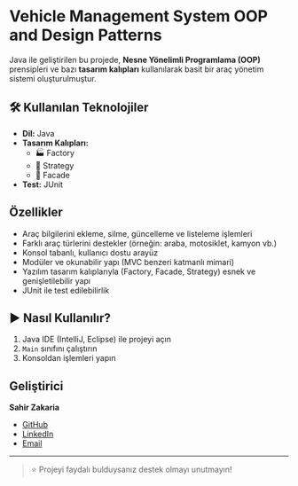 # Vehicle Management System OOP and Design Patterns

Java ile geliştirilen bu projede, **Nesne Yönelimli Programlama (OOP)** prensipleri ve bazı **tasarım kalıpları** kullanılarak basit bir araç yönetim sistemi oluşturulmuştur.

## 🛠 Kullanılan Teknolojiler


- **Dil:** Java  
- **Tasarım Kalıpları:**  
  - 🏭 Factory  
  - 🎯 Strategy  
  - 🧩 Facade  
- **Test:** JUnit  

##  Özellikler

-  Araç bilgilerini ekleme, silme, güncelleme ve listeleme işlemleri  
-  Farklı araç türlerini destekler (örneğin: araba, motosiklet, kamyon vb.)  
-  Konsol tabanlı, kullanıcı dostu arayüz
-  Modüler ve okunabilir yapı (MVC benzeri katmanlı mimari)
-  Yazılım tasarım kalıplarıyla (Factory, Facade, Strategy) esnek ve genişletilebilir yapı
-  JUnit ile test edilebilirlik

## ▶ Nasıl Kullanılır?

1. Java IDE (IntelliJ, Eclipse) ile projeyi açın  
2. `Main` sınıfını çalıştırın  
3. Konsoldan işlemleri yapın

##  Geliştirici


**Sahir Zakaria**

- [GitHub](https://github.com/sahiralzakaria)  
- [LinkedIn](https://www.linkedin.com/in/sahir-zakaria-39873531b)  
- [Email](mailto:sahir.alzakaria@gmail.com)

---

> ⭐ Projeyi faydalı bulduysanız destek olmayı unutmayın!
